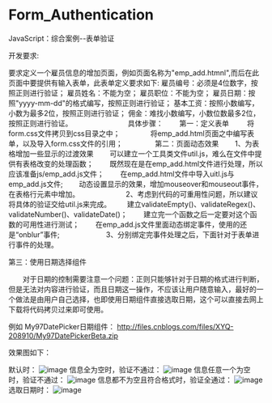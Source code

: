 # Form_Authentication
JavaScript：综合案例--表单验证

开发要求:

要求定义一个雇员信息的增加页面，例如页面名称为"emp_add.htmnl",而后在此页面中要提供有输入表单，此表单定义要求如下: 
雇员编号：必须是4位数字，按照正则进行验证；
雇员姓名：不能为空；
雇员职位：不能为空；
雇员日期：按照"yyyy-mm-dd"的格式编写，按照正则进行验证；
基本工资：按照小数编写，小数为最多2位，按照正则进行验证；
佣金：难找小数编写，小数位数最多2位，按照正则进行验证。
　　
　　　　　
具体步骤：
　　第一：定义表单 
　　    将form.css文件拷贝到css目录之中；
　　　　将emp_add.html页面之中编写表单，以及导入form.css文件的引用；
　　　　
第二：页面动态效果
　　1、为表格增加一些显示的过渡效果
　　可以建立一个工具类文件util.js，难么在文件中提供有表格改变的处理函数；
　　既然现在是在emp_add.html文件进行处理，所以应该准备js/emp_add.js文件；
　　在emp_add.html文件中导入uitl.js与emp_add.js文件;
　　动态设置显示的效果，增加mouseover和mouseout事件，在表格行元素中增加。
　　　　
　　2、考虑到代码的可重用性问题，所以建议将具体的验证交给util.js来完成。
　　建立validateEmpty()、validateRegex()、validateNumber()、validateDate()；
　　建立完一个函数之后一定要对这个函数的可用性进行测试；
　　在emp_add.js文件里面动态绑定事件，使用的还是“onblur”事件;
　　　　
　　3、分别绑定完事件处理之后，下面针对于表单进行事件的处理。

第三：使用日期选择组件

　　对于日期的控制需要注意一个问题：正则只能够针对于日期的格式进行判断，但是无法对内容进行验证，而且日期这一操作，不应该让用户随意输入，最好的一个做法是由用户自己选择，也即使用日期组件直接选取日期，这个可以直接去网上下载将代码拷贝过来即可使用。
　　

例如 My97DatePicker日期组件： http://files.cnblogs.com/files/XYQ-208910/My97DatePickerBeta.zip

效果图如下：

默认时：
![image](https:/github.com/xiayuanquan/Form_Authentication/blob/master/screenshots/10.png)
信息全为空时，验证不通过：
![image](https:/github.com/xiayuanquan/Form_Authentication/blob/master/screenshots/11.png)
信息任意一个为空时，验证不通过：
![image](https:/github.com/xiayuanquan/Form_Authentication/blob/master/screenshots/14.png)
信息都不为空且符合格式时，验证全通过：
![image](https:/github.com/xiayuanquan/Form_Authentication/blob/master/screenshots/13.png)
选取日期时：
![image](https:/github.com/xiayuanquan/Form_Authentication/blob/master/screenshots/12.png)
